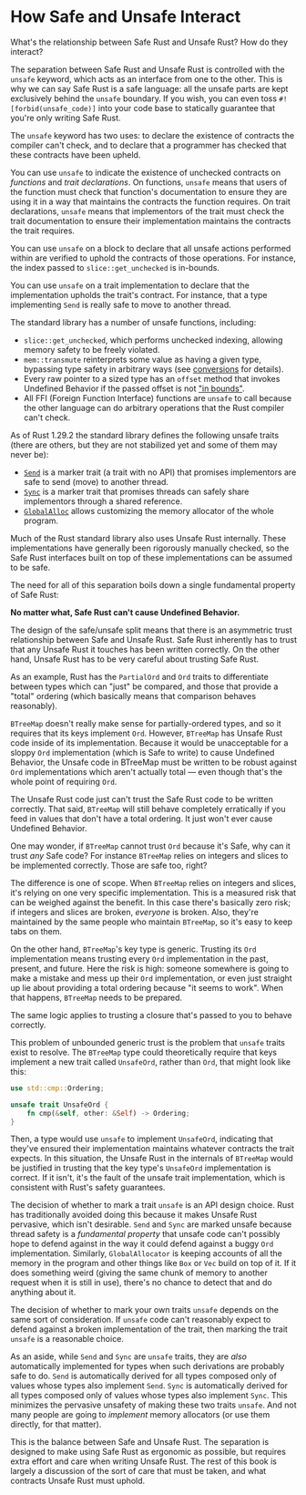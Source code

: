 # How Safe and Unsafe Interact

What's the relationship between Safe Rust and Unsafe Rust? How do they
interact?

The separation between Safe Rust and Unsafe Rust is controlled with the
`unsafe` keyword, which acts as an interface from one to the other. This is
why we can say Safe Rust is a safe language: all the unsafe parts are kept
exclusively behind the `unsafe` boundary. If you wish, you can even toss
`#![forbid(unsafe_code)]` into your code base to statically guarantee that
you're only writing Safe Rust.

The `unsafe` keyword has two uses: to declare the existence of contracts the
compiler can't check, and to declare that a programmer has checked that these
contracts have been upheld.

You can use `unsafe` to indicate the existence of unchecked contracts on
_functions_ and _trait declarations_. On functions, `unsafe` means that
users of the function must check that function's documentation to ensure
they are using it in a way that maintains the contracts the function
requires. On trait declarations, `unsafe` means that implementors of the
trait must check the trait documentation to ensure their implementation
maintains the contracts the trait requires.

You can use `unsafe` on a block to declare that all unsafe actions performed
within are verified to uphold the contracts of those operations. For instance,
the index passed to `slice::get_unchecked` is in-bounds.

You can use `unsafe` on a trait implementation to declare that the implementation
upholds the trait's contract. For instance, that a type implementing `Send` is
really safe to move to another thread.

The standard library has a number of unsafe functions, including:

* `slice::get_unchecked`, which performs unchecked indexing, allowing
  memory safety to be freely violated.
* `mem::transmute` reinterprets some value as having a given type, bypassing
  type safety in arbitrary ways (see [conversions] for details).
* Every raw pointer to a sized type has an `offset` method that
  invokes Undefined Behavior if the passed offset is not ["in bounds"][ptr_offset].
* All FFI (Foreign Function Interface) functions are `unsafe` to call because the
  other language can do arbitrary operations that the Rust compiler can't check.

As of Rust 1.29.2 the standard library defines the following unsafe traits
(there are others, but they are not stabilized yet and some of them may never
be):

* [`Send`] is a marker trait (a trait with no API) that promises implementors
  are safe to send (move) to another thread.
* [`Sync`] is a marker trait that promises threads can safely share implementors
  through a shared reference.
* [`GlobalAlloc`] allows customizing the memory allocator of the whole program.

Much of the Rust standard library also uses Unsafe Rust internally. These
implementations have generally been rigorously manually checked, so the Safe Rust
interfaces built on top of these implementations can be assumed to be safe.

The need for all of this separation boils down a single fundamental property
of Safe Rust:

**No matter what, Safe Rust can't cause Undefined Behavior.**

The design of the safe/unsafe split means that there is an asymmetric trust
relationship between Safe and Unsafe Rust. Safe Rust inherently has to
trust that any Unsafe Rust it touches has been written correctly.
On the other hand, Unsafe Rust has to be very careful about trusting Safe Rust.

As an example, Rust has the `PartialOrd` and `Ord` traits to differentiate
between types which can "just" be compared, and those that provide a "total"
ordering (which basically means that comparison behaves reasonably).

`BTreeMap` doesn't really make sense for partially-ordered types, and so it
requires that its keys implement `Ord`. However, `BTreeMap` has Unsafe Rust code
inside of its implementation. Because it would be unacceptable for a sloppy `Ord`
implementation (which is Safe to write) to cause Undefined Behavior, the Unsafe
code in BTreeMap must be written to be robust against `Ord` implementations which
aren't actually total — even though that's the whole point of requiring `Ord`.

The Unsafe Rust code just can't trust the Safe Rust code to be written correctly.
That said, `BTreeMap` will still behave completely erratically if you feed in
values that don't have a total ordering. It just won't ever cause Undefined
Behavior.

One may wonder, if `BTreeMap` cannot trust `Ord` because it's Safe, why can it
trust *any* Safe code? For instance `BTreeMap` relies on integers and slices to
be implemented correctly. Those are safe too, right?

The difference is one of scope. When `BTreeMap` relies on integers and slices,
it's relying on one very specific implementation. This is a measured risk that
can be weighed against the benefit. In this case there's basically zero risk;
if integers and slices are broken, *everyone* is broken. Also, they're maintained
by the same people who maintain `BTreeMap`, so it's easy to keep tabs on them.

On the other hand, `BTreeMap`'s key type is generic. Trusting its `Ord` implementation
means trusting every `Ord` implementation in the past, present, and future.
Here the risk is high: someone somewhere is going to make a mistake and mess up
their `Ord` implementation, or even just straight up lie about providing a total
ordering because "it seems to work". When that happens, `BTreeMap` needs to be
prepared.

The same logic applies to trusting a closure that's passed to you to behave
correctly.

This problem of unbounded generic trust is the problem that `unsafe` traits
exist to resolve. The `BTreeMap` type could theoretically require that keys
implement a new trait called `UnsafeOrd`, rather than `Ord`, that might look
like this:

```rust
use std::cmp::Ordering;

unsafe trait UnsafeOrd {
    fn cmp(&self, other: &Self) -> Ordering;
}
```

Then, a type would use `unsafe` to implement `UnsafeOrd`, indicating that
they've ensured their implementation maintains whatever contracts the
trait expects. In this situation, the Unsafe Rust in the internals of
`BTreeMap` would be justified in trusting that the key type's `UnsafeOrd`
implementation is correct. If it isn't, it's the fault of the unsafe trait
implementation, which is consistent with Rust's safety guarantees.

The decision of whether to mark a trait `unsafe` is an API design choice.
Rust has traditionally avoided doing this because it makes Unsafe
Rust pervasive, which isn't desirable. `Send` and `Sync` are marked unsafe
because thread safety is a *fundamental property* that unsafe code can't
possibly hope to defend against in the way it could defend against a buggy
`Ord` implementation. Similarly, `GlobalAllocator` is keeping accounts of all
the memory in the program and other things like `Box` or `Vec` build on top of
it. If it does something weird (giving the same chunk of memory to another
request when it is still in use), there's no chance to detect that and do
anything about it.

The decision of whether to mark your own traits `unsafe` depends on the same
sort of consideration. If `unsafe` code can't reasonably expect to defend
against a broken implementation of the trait, then marking the trait `unsafe` is
a reasonable choice.

As an aside, while `Send` and `Sync` are `unsafe` traits, they are *also*
automatically implemented for types when such derivations are probably safe
to do. `Send` is automatically derived for all types composed only of values
whose types also implement `Send`. `Sync` is automatically derived for all
types composed only of values whose types also implement `Sync`. This minimizes
the pervasive unsafety of making these two traits `unsafe`. And not many people
are going to *implement* memory allocators (or use them directly, for that
matter).

This is the balance between Safe and Unsafe Rust. The separation is designed to
make using Safe Rust as ergonomic as possible, but requires extra effort and
care when writing Unsafe Rust. The rest of this book is largely a discussion
of the sort of care that must be taken, and what contracts Unsafe Rust must uphold.

[`Send`]: ../std/marker/trait.Send.html
[`Sync`]: ../std/marker/trait.Sync.html
[`GlobalAlloc`]: ../std/alloc/trait.GlobalAlloc.html
[conversions]: conversions.html
[ptr_offset]: ../std/primitive.pointer.html#method.offset


